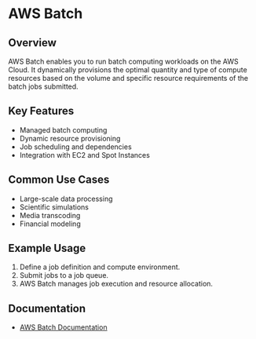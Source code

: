 # AWS Batch

## Overview
AWS Batch enables you to run batch computing workloads on the AWS Cloud. It dynamically provisions the optimal quantity and type of compute resources based on the volume and specific resource requirements of the batch jobs submitted.

## Key Features
- Managed batch computing
- Dynamic resource provisioning
- Job scheduling and dependencies
- Integration with EC2 and Spot Instances

## Common Use Cases
- Large-scale data processing
- Scientific simulations
- Media transcoding
- Financial modeling

## Example Usage
1. Define a job definition and compute environment.
2. Submit jobs to a job queue.
3. AWS Batch manages job execution and resource allocation.

## Documentation
- [AWS Batch Documentation](https://docs.aws.amazon.com/batch/)
